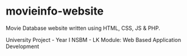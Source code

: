 # movieinfo-website
Movie Database website written using HTML, CSS, JS &amp; PHP.

University Project - Year I
NSBM - LK
Module: Web Based Application Development

